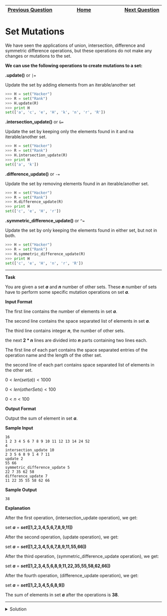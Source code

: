 | <img width=1000>[Previous Question](https://github.com/Kevin-Lago/python-hackerrank-solutions/tree/main/src/sets/set_symmetric_difference_operation)</img> | <img width=1000>[Home](https://github.com/Kevin-Lago/python-hackerrank-solutions)</img> | <img width=1000>[Next Question](https://github.com/Kevin-Lago/python-hackerrank-solutions/tree/main/src/sets/the_captains_room)</img> |
|:---|:---:|---:|

# Set Mutations

We have seen the applications of union, intersection, difference and symmetric difference operations, but these operations do not make any changes or mutations to the set.

__We can use the following operations to create mutations to a set:__

__.update()__ or ```|=```

Update the set by adding elements from an iterable/another set

```python
>>> H = set("Hacker")
>>> R = set("Rank")
>>> H.update(R)
>>> print H
set(['a', 'c', 'e', 'H', 'k', 'n', 'r', 'R'])
```

__.intersection_update()__ or ```&=```

Update the set by keeping only the elements found in it and na iterable/another set.

```python
>>> H = set("Hacker")
>>> R = set("Rank")
>>> H.intersection_update(R)
>>> print H
set(['a', 'k'])
```

__.difference_update()__ or ```-=```

Update the set by removing elements found in an iterable/another set.

```python
>>> H = set("Hacker")
>>> R = set("Rank")
>>> H.difference_update(R)
>>> print H
set(['c', 'e', 'H', 'r'])
```

__.symmetric_difference_update()__ or ```^=```

Update the set by only keeping the elements found in either set, but not in both.

```python
>>> H = set("Hacker")
>>> R = set("Rank")
>>> H.symmetric_difference_update(R)
>>> print H
set(['c', 'e', 'H', 'n', 'r', 'R'])
```

---

__Task__

You are given a set ___a___ and ___n___ number of other sets. These ___n___ number of sets have to perform some specific mutation operations on set ___a___.

__Input Format__

The first line contains the number of elements in set ___a___.

The second line contains the space separated list of elements in set ___a___.

The third line contains integer ___n___, the number of other sets.

the next __2 * _n___ lines are divided into ___n___ parts containing two lines each.

The first line of each part contains the space separated entries of the operation name and the length of the other set.

the second line of each part contains space separated list of elements in the other set.

$0 < len(set(a)) < 1000$

$0 < len(otherSets) < 100$

$0 < n < 100$

__Output Format__

Output the sum of element in set ___a___.

__Sample Input__

```
16
1 2 3 4 5 6 7 8 9 10 11 12 13 14 24 52
4
intersection_update 10
2 3 5 6 8 9 1 4 7 11
update 2
55 66
symmetric_difference_update 5
22 7 35 62 58
difference_update 7
11 22 35 55 58 62 66
```

__Sample Output__

```
38
```

__Explanation__

After the first operation, (intersection_update operation), we get:

set ___a___ = ___set_([1,2,3,4,5,6,7,8,9,11])__

After the second operation, (update operation), we get:

set ___a___ = ___set_([1,2,3,4,5,6,7,8,9,11,55,66])__

After the third operation, (symmetric_difference_update operation), we get:

set ___a___ = ___set_([1,2,3,4,5,6,8,9,11,22,35,55,58,62,66])__

After the fourth operation, (difference_update operation), we get:

set ___a___ = ___set_([1,2,3,4,5,6,8,9])__

The sum of elements in set ___a___ after the operations is __38__.

---

<details><summary>Solution</summary>
    
```python
if __name__ == '__main__':
    n = int(input())
    a = set(map(int, input().split()))

    m = int(input())

    for i in range(m):
        q, x = input().split()
        s = set(map(int, input().split()))

        if q == "intersection_update":
            a.intersection_update(s)
            continue

        if q == "update":
            a.update(s)
            continue

        if q == "symmetric_difference_update":
            a.symmetric_difference_update(s)
            continue

        if q == "difference_update":
            a.difference_update(s)
            continue

    print(sum(a))
```
</details>